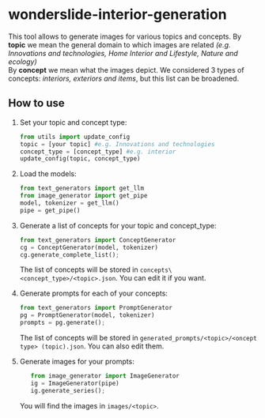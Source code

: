 # wonderslide-interior-generation
This tool allows to generate images for various topics and concepts.
By **topic** we mean the general domain to which images are related *(e.g. Innovations and technologies, Home Interior and Lifestyle, Nature and ecology)*  
By **concept** we mean what the images depict. We considered 3 types of concepts: *interiors, exteriors and items*, but this list can be broadened.

## How to use

1. Set your topic and concept type:
   ```python
   from utils import update_config
   topic = [your topic] #e.g. Innovations and technologies
   concept_type = [concept_type] #e.g. interior
   update_config(topic, concept_type)
   ```

2. Load the models:
   ```python
   from text_generators import get_llm
   from image_generator import get_pipe
   model, tokenizer = get_llm()
   pipe = get_pipe()
   ```
   
3. Generate a list of concepts for your topic and concept_type:
   ```python
   from text_generators import ConceptGenerator
   cg = ConceptGenerator(model, tokenizer)
   cg.generate_complete_list();
   ```
   The list of concepts will be stored in `concepts\<concept_type>/<topic>.json`. You can edit it if you want.
   
4. Generate prompts for each of your concepts:
    ```python
    from text_generators import PromptGenerator
    pg = PromptGenerator(model, tokenizer)
    prompts = pg.generate();
    ```
   The list of concepts will be stored in `generated_prompts/<topic>/<oncept type> (topic).json`. You can also edit them.
  
5. Generate images for your prompts:
   ```python
      from image_generator import ImageGenerator
      ig = ImageGenerator(pipe)
      ig.generate_series();
      ```
   You will find the images in `images/<topic>`.
